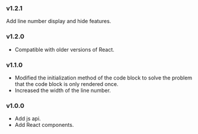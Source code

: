 ### v1.2.1

Add line number display and hide features.

### v1.2.0

* Compatible with older versions of React.

### v1.1.0

* Modified the initialization method of the code block to solve the problem that the code block is only rendered once.
* Increased the width of the line number.

### v1.0.0

* Add js api.
* Add React components.